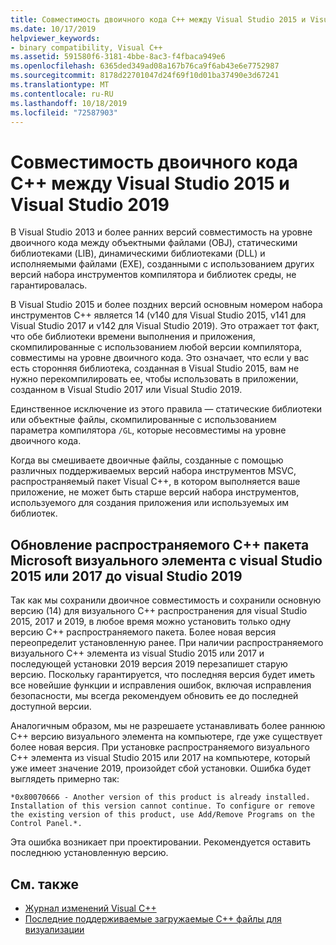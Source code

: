 ```yaml
---
title: Совместимость двоичного кода C++ между Visual Studio 2015 и Visual Studio 2019
ms.date: 10/17/2019
helpviewer_keywords:
- binary compatibility, Visual C++
ms.assetid: 591580f6-3181-4bbe-8ac3-f4fbaca949e6
ms.openlocfilehash: 6365ded349ad08a167b76ca9f6ab43e6e7752987
ms.sourcegitcommit: 8178d22701047d24f69f10d01ba37490e3d67241
ms.translationtype: MT
ms.contentlocale: ru-RU
ms.lasthandoff: 10/18/2019
ms.locfileid: "72587903"
---
```

# <a name="c-binary-compatibility-between-visual-studio-2015-and-visual-studio-2019"></a>Совместимость двоичного кода C++ между Visual Studio 2015 и Visual Studio 2019

В Visual Studio 2013 и более ранних версий совместимость на уровне двоичного кода между объектными файлами (OBJ), статическими библиотеками (LIB), динамическими библиотеками (DLL) и исполняемыми файлами (EXE), созданными с использованием других версий набора инструментов компилятора и библиотек среды, не гарантировалась. 

В Visual Studio 2015 и более поздних версий основным номером набора инструментов C++ является 14 (v140 для Visual Studio 2015, v141 для Visual Studio 2017 и v142 для Visual Studio 2019). Это отражает тот факт, что обе библиотеки времени выполнения и приложения, скомпилированные с использованием любой версии компилятора, совместимы на уровне двоичного кода. Это означает, что если у вас есть сторонняя библиотека, созданная в Visual Studio 2015, вам не нужно перекомпилировать ее, чтобы использовать в приложении, созданном в Visual Studio 2017 или Visual Studio 2019.

Единственное исключение из этого правила — статические библиотеки или объектные файлы, скомпилированные с использованием параметра компилятора `/GL`, которые несовместимы на уровне двоичного кода. 

Когда вы смешиваете двоичные файлы, созданные с помощью различных поддерживаемых версий набора инструментов MSVC, распространяемый пакет Visual C++, в котором выполняется ваше приложение, не может быть старше версий набора инструментов, используемого для создания приложения или используемых им библиотек. 

## <a name="upgrade-microsoft-visual-c-redistributable-from-visual-studio-2015-or-2017-to-visual-studio-2019"></a>Обновление распространяемого C++ пакета Microsoft визуального элемента с visual Studio 2015 или 2017 до visual Studio 2019

Так как мы сохранили двоичное совместимость и сохранили основную версию (14) для визуального C++ распространения для visual Studio 2015, 2017 и 2019, в любое время можно установить только одну версию C++ распространяемого пакета. Более новая версия переопределит установленную ранее. При наличии распространяемого визуального C++ элемента из visual Studio 2015 или 2017 и последующей установки 2019 версия 2019 перезапишет старую версию. Поскольку гарантируется, что последняя версия будет иметь все новейшие функции и исправления ошибок, включая исправления безопасности, мы всегда рекомендуем обновить ее до последней доступной версии.

Аналогичным образом, мы не разрешаете устанавливать более раннюю C++ версию визуального элемента на компьютере, где уже существует более новая версия. При установке распространяемого визуального C++ элемента из visual Studio 2015 или 2017 на компьютере, который уже имеет значение 2019, произойдет сбой установки. Ошибка будет выглядеть примерно так:

```
*0x80070666 - Another version of this product is already installed. Installation of this version cannot continue. To configure or remove the existing version of this product, use Add/Remove Programs on the Control Panel.*.
```

Эта ошибка возникает при проектировании. Рекомендуется оставить последнюю установленную версию.

## <a name="see-also"></a>См. также

* [Журнал изменений Visual C++](../porting/visual-cpp-change-history-2003-2015.md)
* [Последние поддерживаемые загружаемые C++ файлы для визуализации](https://support.microsoft.com/en-us/help/2977003/the-latest-supported-visual-c-downloads) 

